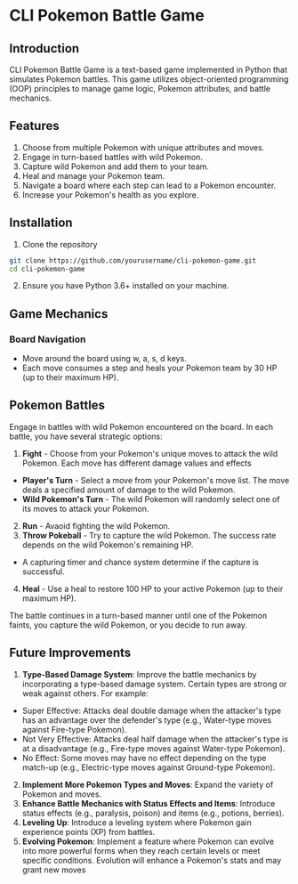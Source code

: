 # CLI Pokemon Battle Game
## Introduction
CLI Pokemon Battle Game is a text-based game implemented in Python that simulates Pokemon battles. This game utilizes object-oriented programming (OOP) principles to manage game logic, Pokemon attributes, and battle mechanics.

## Features
1. Choose from multiple Pokemon with unique attributes and moves.
2. Engage in turn-based battles with wild Pokemon.
3. Capture wild Pokemon and add them to your team.
4. Heal and manage your Pokemon team.
5. Navigate a board where each step can lead to a Pokemon encounter.
6. Increase your Pokemon's health as you explore.

## Installation
1. Clone the repository
```bash
git clone https://github.com/yourusername/cli-pokemon-game.git
cd cli-pokemon-game
```
2. Ensure you have Python 3.6+ installed on your machine.

## Game Mechanics
### Board Navigation
- Move around the board using w, a, s, d keys.
- Each move consumes a step and heals your Pokemon team by 30 HP (up to their maximum HP).

## Pokemon Battles
Engage in battles with wild Pokemon encountered on the board. In each battle, you have several strategic options:
1. **Fight** - Choose from your Pokemon's unique moves to attack the wild Pokemon. Each move has different damage values and effects
  - **Player's Turn** - Select a move from your Pokemon's move list. The move deals a specified amount of damage to the wild Pokemon.
  - **Wild Pokemon's Turn** - The wild Pokemon will randomly select one of its moves to attack your Pokemon.
2. **Run** - Avaoid fighting the wild Pokemon.
3. **Throw Pokeball** - Try to capture the wild Pokemon. The success rate depends on the wild Pokemon's remaining HP.
  - A capturing timer and chance system determine if the capture is successful.
4. **Heal** - Use a heal to restore 100 HP to your active Pokemon (up to their maximum HP).

The battle continues in a turn-based manner until one of the Pokemon faints, you capture the wild Pokemon, or you decide to run away.

## Future Improvements
1. **Type-Based Damage System**: Improve the battle mechanics by incorporating a type-based damage system. Certain types are strong or weak against others. For example:
  - Super Effective: Attacks deal double damage when the attacker's type has an advantage over the defender's type (e.g., Water-type moves against Fire-type Pokemon).
  - Not Very Effective: Attacks deal half damage when the attacker's type is at a disadvantage (e.g., Fire-type moves against Water-type Pokemon).
  - No Effect: Some moves may have no effect depending on the type match-up (e.g., Electric-type moves against Ground-type Pokemon).
2. **Implement More Pokemon Types and Moves**: Expand the variety of Pokemon and moves.
3. **Enhance Battle Mechanics with Status Effects and Items**: Introduce status effects (e.g., paralysis, poison) and items (e.g., potions, berries).
4. **Leveling Up**: Introduce a leveling system where Pokemon gain experience points (XP) from battles.
5. **Evolving Pokemon**: Implement a feature where Pokemon can evolve into more powerful forms when they reach certain levels or meet specific conditions. Evolution will enhance a Pokemon's stats and may grant new moves
